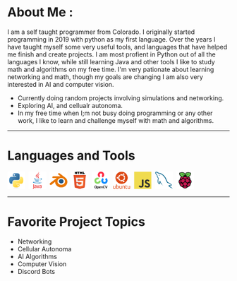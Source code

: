 <h1>About Me :</h1>
<p>
  I am a self taught programmer from Colorado. I originally started programming in 2019 with python as my first language. Over the years I have taught myself some very useful tools, and languages that have helped me finish and create projects. I am most profient in Python out of all the languages I know, while still learning Java and other tools I like to study math and algorithms on my free time. I'm very pationate about learning networking and math, though my goals are changing I am also very interested in AI and computer vision.
  <ul>
    <li>Currently doing random projects involving simulations and networking.</li>
    <li>Exploring AI, and cellualr autonoma.</li>
    <li>In my free time when I;m not busy doing programming or any other work, I like to learn and challenge myself with math and algorithms.</li>
  </ul>
</p>

---
<h1>Languages and Tools</h1>
<div>
  <img src="https://github.com/devicons/devicon/blob/master/icons/python/python-original.svg"  title="Python" alt="Python" width="40" height="40"/>&nbsp;
  <img src="https://github.com/devicons/devicon/blob/master/icons/java/java-original-wordmark.svg" title="Java" alt="Java" width="40" height="40"/>&nbsp;
  <img src="https://github.com/devicons/devicon/blob/master/icons/blender/blender-original.svg"  title="Blender" alt="Blender" width="40" height="40"/>&nbsp;
  <img src="https://github.com/devicons/devicon/blob/master/icons/html5/html5-original-wordmark.svg"  title="HTML" alt="HTML" width="40" height="40"/>&nbsp;
  <img src="https://github.com/devicons/devicon/blob/master/icons/opencv/opencv-original-wordmark.svg"  title="OpenCV" alt="OpenCV" width="40" height="40"/>&nbsp;
  <img src="https://github.com/devicons/devicon/blob/master/icons/ubuntu/ubuntu-plain-wordmark.svg"  title="Ubuntu" alt="Ubuntu" width="40" height="40"/>&nbsp;
  <img src="https://github.com/devicons/devicon/blob/master/icons/javascript/javascript-original.svg"  title="Js" alt="Js" width="40" height="40"/>&nbsp;
  <img src="https://github.com/devicons/devicon/blob/master/icons/mysql/mysql-original.svg"  title="MySQL" alt="MySQL" width="40" height="40"/>&nbsp;
  <img src="https://github.com/devicons/devicon/blob/master/icons/raspberrypi/raspberrypi-original.svg"  title="Raspi" alt="Raspi" width="40" height="40"/>&nbsp;
</div>

---

<h1>Favorite Project Topics</h1>
<ul>
  <li>Networking</li>
  <li>Cellular Autonoma</li>
  <li>AI Algorithms</li>
  <li>Computer Vision</li>
  <li>Discord Bots</li>
  

